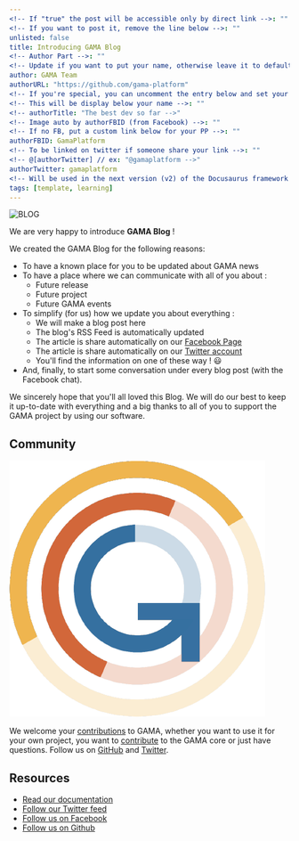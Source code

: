 ```yaml
---
<!-- If "true" the post will be accessible only by direct link -->: ""
<!-- If you want to post it, remove the line below -->: ""
unlisted: false
title: Introducing GAMA Blog
<!-- Author Part -->: ""
<!-- Update if you want to put your name, otherwise leave it to default -->: ""
author: GAMA Team
authorURL: "https://github.com/gama-platform"
<!-- If you're special, you can uncomment the entry below and set your status -->: ""
<!-- This will be display below your name -->: ""
<!-- authorTitle: "The best dev so far -->"
<!-- Image auto by authorFBID (from Facebook) -->: ""
<!-- If no FB, put a custom link below for your PP -->: ""
authorFBID: GamaPlatform
<!-- To be linked on twitter if someone share your link -->: ""
<!-- @[authorTwitter] // ex: "@gamaplatform -->"
authorTwitter: gamaplatform
<!-- Will be used in the next version (v2) of the Docusaurus framework -->: ""
tags: [template, learning]
---
```


![BLOG](https://images.unsplash.com/uploads/141103282695035fa1380/95cdfeef?ixlib=rb-1.2.1&ixid=eyJhcHBfaWQiOjEyMDd9&auto=format&fit=crop&w=1274&q=80)

We are very happy to introduce **GAMA Blog** !

<!--truncate-->

We created the GAMA Blog for the following reasons:

- To have a known place for you to be updated about GAMA news
- To have a place where we can communicate with all of you about :
  - Future release
  - Future project
  - Future GAMA events
- To simplify (for us) how we update you about everything : 
  - We will make a blog post here
  - The blog's RSS Feed is automatically updated
  - The article is share automatically on our [Facebook Page](https://www.facebook.com/GamaPlatform)
  - The article is share automatically on our [Twitter account](https://www.twitter.com/gamaplatform)
  - You'll find the information on one of these way ! 😃
- And, finally, to start some conversation under every blog post (with the Facebook chat).

We sincerely hope that you'll all loved this Blog. We will do our best to keep it up-to-date with everything and a big thanks to all of you to support the GAMA project by using our software.

## Community

![GAMA Logo](/img/gama-logo.png)

We welcome your [contributions](https://github.com/gama-platform/gama/blob/master/CONTRIBUTING.md) to GAMA, whether you want to use it for your own project, you want to [contribute](https://github.com/gama-platform/gama/blob/master/CONTRIBUTING.md) to the GAMA core or just have questions. Follow us on [GitHub](https://github.com/gama-platform) and [Twitter](https://twitter.com/gamaplatform).

## Resources

- [Read our documentation](https://gama-platform.github.io/wiki/Home)
- [Follow our Twitter feed](https://twitter.com/gamaplatform)
- [Follow us on Facebook](https://www.facebook.com/GamaPlatform)
- [Follow us on Github](https://github.com/gama-platform)
